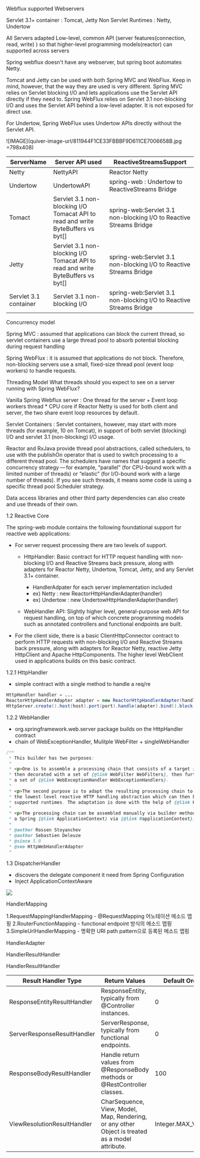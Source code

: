 
Webflux supported Webservers 


Servlet 3.1+ container : Tomcat, Jetty 
Non Servlet Runtimes : Netty, Undertow 


All Servers adapted Low-level, common API (server features(connection, read, write) ) so that higher-level programming models(reactor) can supported across servers

Spring webflux doesn't have any webserver, but spring boot automates Netty.

Tomcat and Jetty can be used with both Spring MVC and WebFlux. Keep in mind, however, that the way they are used is very different. Spring MVC relies on Servlet blocking I/O and lets applications use the Servlet API directly if they need to. Spring WebFlux relies on Servlet 3.1 non-blocking I/O and uses the Servlet API behind a low-level adapter. It is not exposed for direct use.

For Undertow, Spring WebFlux uses Undertow APIs directly without the Servlet API.


![IMAGE](quiver-image-url/811944F1CE33FBBBF9D611CE7006658B.jpg =798x408)

| ServerName | Server API used | ReactiveStreamsSupport
-----|------|----|
Netty | NettyAPI | Reactor Netty
Undertow | UndertowAPI | spring-web : Undertow to ReactiveStreams Bridge
Tomact| Servlet 3.1 non-blocking I/O Tomacat API to read and write ByteBuffers vs byt[] | spring-web:Servlet 3.1 non-blocking I/O to Reactive Streams Bridge
Jetty |  Servlet 3.1 non-blocking I/O Tomacat API to read and write ByteBuffers vs byt[] | spring-web:Servlet 3.1 non-blocking I/O to Reactive Streams Bridge
Servlet 3.1 container | Servlet 3.1 non-blocking I/O | spring-web:Servlet 3.1 non-blocking I/O to Reactive Streams Bridge



Concurrency model

Spring MVC : assumed that applications can block the current thread, so servlet containers use a large thread pool to absorb potential blocking during request handling

Spring WebFlux :  it is assumed that applications do not block. Therefore, non-blocking servers use a small, fixed-size thread pool (event loop workers) to handle requests.

Threading Model
What threads should you expect to see on a server running with Spring WebFlux?

Vanilla Spring Webflux server : One thread for the server + Event loop workers thread * CPU core
if Reactor Netty is used for both client and server, the two share event loop resources by default.

Servlet Containers : 
Servlet containers, however, may start with more threads (for example, 10 on Tomcat), in support of both servlet (blocking) I/O and servlet 3.1 (non-blocking) I/O usage.


Reactor and RxJava provide thread pool abstractions, called schedulers, to use with the publishOn operator that is used to switch processing to a different thread pool. The schedulers have names that suggest a specific concurrency strategy — for example, “parallel” (for CPU-bound work with a limited number of threads) or “elastic” (for I/O-bound work with a large number of threads). If you see such threads, it means some code is using a specific thread pool Scheduler strategy.

Data access libraries and other third party dependencies can also create and use threads of their own.



1.2 Reactive Core

The spring-web module contains the following foundational support for reactive web applications:

- For server request processing there are two levels of support.

  - HttpHandler: Basic contract for HTTP request handling with non-blocking I/O and Reactive Streams back pressure, along with adapters for Reactor Netty, Undertow, Tomcat, Jetty, and any Servlet 3.1+ container.
    - HandlerAdpater for each server implementation included 
    - ex) Netty : new ReactorHttpHandlerAdapter(handler)
    - ex) Undertow : new UndertowHttpHandlerAdapter(handler)

  - WebHandler API: Slightly higher level, general-purpose web API for request handling, on top of which concrete programming models such as annotated controllers and functional endpoints are built.

- For the client side, there is a basic ClientHttpConnector contract to perform HTTP requests with non-blocking I/O and Reactive Streams back pressure, along with adapters for Reactor Netty, reactive Jetty HttpClient and Apache HttpComponents. The higher level WebClient used in applications builds on this basic contract.


1.2.1 HttpHandler
- simple contract with a single method to handle a req/re 

```java
HttpHandler handler = ...
ReactorHttpHandlerAdapter adapter = new ReactorHttpHandlerAdapter(handler);
HttpServer.create().host(host).port(port).handle(adapter).bind().block();
```

1.2.2 WebHandler
- org.springframework.web.server package builds on the HttpHandler contract 
- chain of WebExceptionHandler, Mulitple WebFilter + singleWebHandler  

```java
/**
 * This builder has two purposes:
 *
 * <p>One is to assemble a processing chain that consists of a target {@link WebHandler},
 * then decorated with a set of {@link WebFilter WebFilters}, then further decorated with
 * a set of {@link WebExceptionHandler WebExceptionHandlers}.
 *
 * <p>The second purpose is to adapt the resulting processing chain to an {@link HttpHandler}:
 * the lowest-level reactive HTTP handling abstraction which can then be used with any of the
 * supported runtimes. The adaptation is done with the help of {@link HttpWebHandlerAdapter}.
 *
 * <p>The processing chain can be assembled manually via builder methods, or detected from
 * a Spring {@link ApplicationContext} via {@link #applicationContext}, or a mix of both.
 *
 * @author Rossen Stoyanchev
 * @author Sebastien Deleuze
 * @since 5.0
 * @see HttpWebHandlerAdapter
 *
```


1.3 DispatcherHandler

- discovers the delegate component it need from Spring Configuration 
- Inject ApplicationContextAware



<img src='https://img1.daumcdn.net/thumb/R1280x0/?scode=mtistory2&fname=https%3A%2F%2Fblog.kakaocdn.net%2Fdn%2FV4Dt9%2FbtqwP7nPdZ5%2FwLcboq07U3b8AQVq6ST421%2Fimg.png'>



HandlerMapping 

1.RequestMappingHandlerMapping - @RequestMapping 어노테이션 메소드 맵핑
2.RouterFunctionMapping - functional endpoint 방식의 메소드 맵핑
3.SimpleUrlHandlerMapping - 명확한 URI path pattern으로 등록된 메소드 맵핑

HandlerAdapter

HandlerResultHandler



HandlerResultHandler 

|Result Handler Type | Return Values | Default Order|
|---|---|---|
| ResponseEntityResultHandler | ResponseEntity, typically from @Controller instances. | 0
| ServerResponseResultHandler | ServerResponse, typically from functional endpoints.| 0
| ResponseBodyResultHandler | Handle return values from @ResponseBody methods or @RestController classes.|100
|ViewResolutionResultHandler | CharSequence, View, Model, Map, Rendering, or any other Object is treated as a model attribute.| Integer.MAX_VALUE